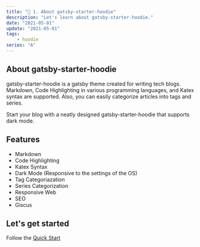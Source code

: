 ```yaml
---
title: "🎇 1. About gatsby-starter-hoodie"
description: "Let's learn about gatsby-starter-hoodie."
date: "2021-05-01"
update: "2021-05-01"
tags: 
    - hoodie
series: "A"
---
```


## About gatsby-starter-hoodie

gatsby-starter-hoodie is a gatsby theme created for writing tech blogs. Markdown, Code Highlighting in various programming languages, and Katex syntax are supported. Also, you can easily categorize articles into tags and series.

Start your blog with a neatly designed gatsby-starter-hoodie that supports dark mode.

## Features

- Markdown
- Code Highlighting
- Katex Syntax
- Dark Mode (Responsive to the settings of the OS)
- Tag Categoriazation
- Series Categorization
- Responsive Web
- SEO
- Giscus

## Let's get started

Follow the [Quick Start](/quick-start)
